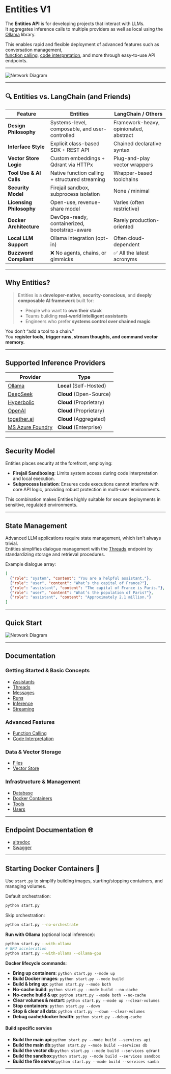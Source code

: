 #  Entities V1

The **Entities API** is for developing projects that interact with LLMs.  
It aggregates inference calls to multiple providers as well as local using the [Ollama](https://github.com/ollama) library.

This enables rapid and flexible deployment of advanced features such as conversation management,  
[function calling](/docs/function_calling.md), [code interpretation](/docs/code_interpretation.md), and more through easy-to-use API endpoints.

---

![Network Diagram](assets/docker_containers.png)



---


## 🔍 Entities vs. LangChain (and Friends)

| Feature                          | **Entities**                                    | LangChain / Others                     |
|----------------------------------|-------------------------------------------------|----------------------------------------|
| **Design Philosophy**            | Systems-level, composable, and user-controlled  | Framework-heavy, opinionated, abstract |
| **Interface Style**              | Explicit class-based SDK + REST API             | Chained declarative syntax             |
| **Vector Store Logic**           | Custom embeddings + Qdrant via HTTPx            | Plug-and-play vector wrappers          |
| **Tool Use & AI Calls**          | Native function calling + structured streaming  | Wrapper-based toolchains               |
| **Security Model**               | Firejail sandbox, subprocess isolation          | None / minimal                         |
| **Licensing Philosophy**         | Open-use, revenue-share model                   | Varies (often restrictive)             |
| **Docker Architecture**          | DevOps-ready, containerized, bootstrap-aware    | Rarely production-oriented             |
| **Local LLM Support**            | Ollama integration (opt-in)                     | Often cloud-dependent                  |
| **Buzzword Compliant**           | ❌ No agents, chains, or gimmicks               | ✅ All the latest acronyms             |

---

##  Why Entities?

> Entities is a **developer-native**, **security-conscious**, and **deeply composable AI framework** built for:
>
> - People who want to **own their stack**
> - Teams building **real-world intelligent assistants**
> - Engineers who prefer **systems control over chained magic**

You don’t “add a tool to a chain.”  
You **register tools, trigger runs, stream thoughts, and command vector memory.**

---

## Supported Inference Providers

| Provider                                        | Type                        |
|-------------------------------------------------|-----------------------------|
| [Ollama](https://github.com/ollama)             | **Local** (Self-Hosted)     |
| [DeepSeek](https://platform.deepseek.com/)      | **Cloud** (Open-Source)     |
| [Hyperbolic](https://hyperbolic.xyz/)           | **Cloud** (Proprietary)     |
| [OpenAI](https://platform.openai.com/)          | **Cloud** (Proprietary)     |
| [together.ai](https://www.together.ai/)         | **Cloud** (Aggregated)      |
| [MS Azure Foundry](https://azure.microsoft.com) | **Cloud** (Enterprise)      |

---

## Security Model 

Entities places security at the forefront, employing:

- **Firejail Sandboxing**: Limits system access during code interpretation and local execution.
- **Subprocess Isolation**: Ensures code executions cannot interfere with core API logic, providing robust protection in multi-user environments.

This combination makes Entities highly suitable for secure deployments in sensitive, regulated environments.

---

## State Management

Advanced LLM applications require state management, which isn't always trivial.  
Entities simplifies dialogue management with the [Threads](/docs/threads.md) endpoint by standardizing storage and retrieval procedures.

Example dialogue array:

```json
[
  {"role": "system", "content": "You are a helpful assistant."},
  {"role": "user", "content": "What’s the capital of France?"},
  {"role": "assistant", "content": "The capital of France is Paris."},
  {"role": "user", "content": "What’s the population of Paris?"},
  {"role": "assistant", "content": "Approximately 2.1 million."}
]
```

---

## Quick Start 


![Network Diagram](assets/quik_start-work_flow.png)


---

## Documentation

### Getting Started & Basic Concepts

- [Assistants](/docs/assistants.md)  
- [Threads](/docs/threads.md)  
- [Messages](/docs/messages.md)  
- [Runs](/docs/runs.md)  
- [Inference](/docs/inference.md)  
- [Streaming](/docs/streams.md)  

### Advanced Features

- [Function Calling](/docs/function_calling.md)  
- [Code Interpretation](/docs/code_interpretation.md)  

### Data & Vector Storage

- [Files](/docs/files.md)  
- [Vector Store](/docs/vector_store.md)  

### Infrastructure & Management

- [Database](/docs/database.md)  
- [Docker Containers](/docs/docker_containers.md)  
- [Tools](/docs/tools.md)  
- [Users](/docs/users.md)

---

## Endpoint Documentation 🌐

- [altredoc](http://your-domain/altredoc/)
- [Swagger](http://your-domain/mydocs#/)

---

## Starting Docker Containers 🐳

Use `start.py` to simplify building images, starting/stopping containers, and managing volumes.

Default orchestration:
```bash
python start.py
```

Skip orchestration:
```bash
python start.py --no-orchestrate
```

**Run with Ollama** (optional local inference):

```bash
python start.py --with-ollama
# GPU acceleration
python start.py --with-ollama --ollama-gpu
```

**Docker lifecycle commands**:

- **Bring up containers**: `python start.py --mode up`
- **Build Docker images**: `python start.py --mode build`
- **Build & bring up**: `python start.py --mode both`
- **No-cache build**: `python start.py --mode build --no-cache`
- **No-cache build & up**: `python start.py --mode both --no-cache`
- **Clear volumes & restart**: `python start.py --mode up --clear-volumes`
- **Stop containers**: `python start.py --down`
- **Stop & clear all data**: `python start.py --down --clear-volumes`
- **Debug cache/docker health**: `python start.py --debug-cache`

#### Build specific servies

- **Build the main api**:`python start.py --mode build --services api`
- **Build the main db**:`python start.py --mode build --services db`
- **Build the vector db**:`python start.py --mode build --services qdrant`
- **Build the sandbox**:`python start.py --mode build --services sandbox`
- **Build the file server**:`python start.py --mode build --services samba`
---

